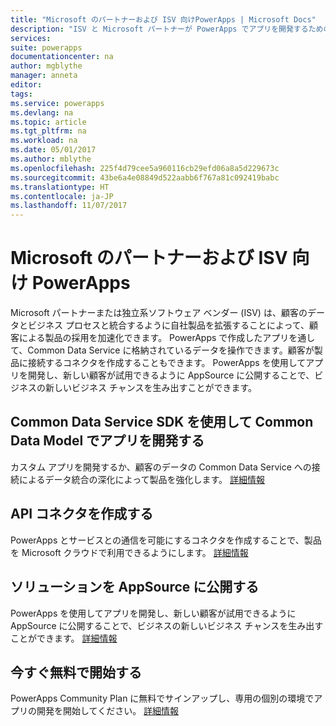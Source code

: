 ```yaml
---
title: "Microsoft のパートナーおよび ISV 向けPowerApps | Microsoft Docs"
description: "ISV と Microsoft パートナーが PowerApps でアプリを開発するための概要です。"
services: 
suite: powerapps
documentationcenter: na
author: mgblythe
manager: anneta
editor: 
tags: 
ms.service: powerapps
ms.devlang: na
ms.topic: article
ms.tgt_pltfrm: na
ms.workload: na
ms.date: 05/01/2017
ms.author: mblythe
ms.openlocfilehash: 225f4d79cee5a960116cb29efd06a8a5d229673c
ms.sourcegitcommit: 43be6a4e08849d522aabb6f767a81c092419babc
ms.translationtype: HT
ms.contentlocale: ja-JP
ms.lasthandoff: 11/07/2017
---
```

# <a name="powerapps-for-microsoft-partners-and-isvs"></a>Microsoft のパートナーおよび ISV 向け PowerApps
Microsoft パートナーまたは独立系ソフトウェア ベンダー (ISV) は、顧客のデータとビジネス プロセスと統合するように自社製品を拡張することによって、顧客による製品の採用を加速化できます。 PowerApps で作成したアプリを通して、Common Data Service に格納されているデータを操作できます。顧客が製品に接続するコネクタを作成することもできます。 PowerApps を使用してアプリを開発し、新しい顧客が試用できるように AppSource に公開することで、ビジネスの新しいビジネス チャンスを生み出すことができます。

## <a name="build-apps-on-the-common-data-model-using-the-common-data-service-sdk"></a>Common Data Service SDK を使用して Common Data Model でアプリを開発する
カスタム アプリを開発するか、顧客のデータの Common Data Service への接続によるデータ統合の深化によって製品を強化します。 [詳細情報](https://aka.ms/eek20s)

## <a name="build-an-api-connector"></a>API コネクタを作成する
PowerApps とサービスとの通信を可能にするコネクタを作成することで、製品を Microsoft クラウドで利用できるようにします。 [詳細情報](api-connector-overview.md)

## <a name="list-your-solution-on-appsource"></a>ソリューションを AppSource に公開する
PowerApps を使用してアプリを開発し、新しい顧客が試用できるように AppSource に公開することで、ビジネスの新しいビジネス チャンスを生み出すことができます。 [詳細情報](dev-appsource-test-drive.md)

## <a name="get-started-today-for-free"></a>今すぐ無料で開始する
PowerApps Community Plan に無料でサインアップし、専用の個別の環境でアプリの開発を開始してください。 [詳細情報](dev-community-plan.md)

